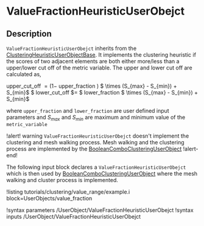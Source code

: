 # ValueFractionHeuristicUserObejct

## Description

`ValueFractionHeuristicUserObejct` inherits from the [ClusteringHeuristicUserObjectBase](ClusteringHeuristicUserObjectBase.md).
It implements the clustering heuristic if the scores of two adjacent
elements are both either more/less than a upper/lower cut off of the metric variable.
The upper and lower cut off are calculated as,

upper_cut_off $= (1 -$ upper_fraction $)$ $ \times (S_{max} - S_{min}) + S_{min}$ $
lower_cut_off $= $ lower_fraction $ \times (S_{max} - S_{min}) + S_{min}$

where `upper_fraction` and `lower_fraction` are user defined input parameters and $S_{max}$ and
$S_{min}$ are maximum and minimum value of the `metric_variable`

!alert! warning
`ValueFractionHeuristicUserObejct` doesn't implement the clustering and mesh walking process. Mesh walking and the clustering process are implemented
by the [BooleanComboClusteringUserObject](BooleanComboClusteringUserObject.md)
!alert-end!

The following input block declares a `ValueFractionHeuristicUserObejct` which
is then used by [BooleanComboClusteringUserObject](BooleanComboClusteringUserObject.md)
where the mesh walking and cluster process is implemented.

!listing tutorials/clustering/value_range/example.i
block=UserObjects/value_fraction

!syntax parameters /UserObject/ValueFractionHeuristicUserObejct
!syntax inputs /UserObject/ValueFractionHeuristicUserObejct